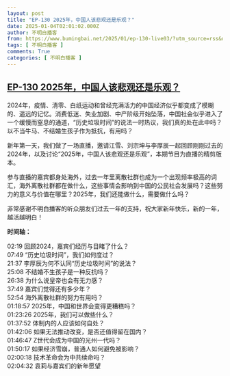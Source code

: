 ```yaml
---
layout: post
title: "EP-130 2025年，中国人该悲观还是乐观？"
date: 2025-01-04T02:01:02.000Z
author: 不明白播客
from: https://www.bumingbai.net/2025/01/ep-130-live03/?utm_source=rss&utm_medium=rss&utm_campaign=ep-130-live03
tags: [ 不明白播客 ]
comments: True
categories: [ 不明白播客 ]
---
```

<!--1735956062000-->
[EP-130 2025年，中国人该悲观还是乐观？](https://www.bumingbai.net/2025/01/ep-130-live03/?utm_source=rss&utm_medium=rss&utm_campaign=ep-130-live03)
------

<div>
<div id="buzzsprout-player-16379254"></div><script src="https://www.buzzsprout.com/1982525/episodes/16379254-2025.js?container_id=buzzsprout-player-16379254&#038;player=small" type="text/javascript" charset="utf-8"></script><p>2024年，疫情、清零、白纸运动和曾经充满活力的中国经济似乎都变成了模糊的、遥远的记忆。消费低迷、失业加剧、中产阶级开始坠落，中国社会似乎进入了一个缓慢而窒息的通道，“历史垃圾时间”的说法一时热议，我们真的处在此中吗？以不当牛马、不结婚生孩子作为抵抗，有用吗？</p><p>新年第一天，我们做了一场直播，邀请江雪、刘宗坤与李厚辰一起回顾刚刚过去的2024年，以及讨论“2025年，中国人该悲观还是乐观”，本期节目为直播的精剪版本。</p><p>参与直播的嘉宾都身处海外，过去一年里离散社群也成为一个出现频率极高的词汇，海外离散社群都在做什么，这些事情会影响到中国的公民社会发展吗？这些努力的意义与价值在哪里？2025年，我们还能做什么，需要做什么吗？</p><p>非常感谢不明白播客的听众朋友们过去一年的支持，祝大家新年快乐，新的一年，越活越明白！</p><p><strong>时间轴：</strong></p><p>02:19 回顾2024，嘉宾们经历与目睹了什么？<br>07:49 “历史垃圾时间”，我们如何度过？<br>21:37 李厚辰为何不认同“历史垃圾时间”的说法？<br>25:08 不结婚不生孩子是一种反抗吗？<br>26:38 为什么说皇帝也会有无力感？<br>37:49 嘉宾们觉得还有多少年？<br>52:54 海外离散社群的努力有用吗？<br>01:18:57 2025年，中国和世界会变得更糟糕吗？<br>01:23:26 2025年，我们可以做些什么？<br>01:37:52 体制内的人应该如何自处？<br>01:42:06 如果无法推动改变，是否还值得留在国内？<br>01:46:47 Z世代会成为中国的光州一代吗？<br>01:50:17 如果经济雪崩，普通人如何避免被影响？<br>02:00:18 技术革命会为中共续命吗？<br>02:04:32 袁莉与嘉宾们的新年愿望</p>
</div>

